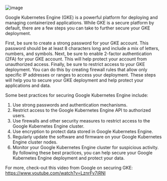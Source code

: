 ![image](https://user-images.githubusercontent.com/99908467/154588090-d45e88fd-d4a7-4a7e-a0c1-0bd73e160c4a.png)

Google Kubernetes Engine (GKE) is a powerful platform for deploying and managing containerized applications. While GKE is a secure platform by default, there are a few steps you can take to further secure your GKE deployment.

First, be sure to create a strong password for your GKE account. This password should be at least 8 characters long and include a mix of letters, numbers, and symbols.
Next, be sure to enable 2-factor authentication (2FA) for your GKE account. This will help protect your account from unauthorized access.
Finally, be sure to restrict access to your GKE deployment. You can do this by creating firewall rules that allow only specific IP addresses or ranges to access your deployment.
These steps will help you to secure your GKE deployment and help protect your applications and data.

Some best practices for securing Google Kubernetes Engine include:
1. Use strong passwords and authentication mechanisms.
2. Restrict access to the Google Kubernetes Engine API to authorized users.
3. Use firewalls and other security measures to restrict access to the Google Kubernetes Engine cluster.
4. Use encryption to protect data stored in Google Kubernetes Engine.
5. Regularly update the software and firmware on your Google Kubernetes Engine cluster nodes.
6. Monitor your Google Kubernetes Engine cluster for suspicious activity.
By following these best practices, you can help secure your Google Kubernetes Engine deployment and protect your data.

For more, check-out this video from Google on securing GKE: https://www.youtube.com/watch?v=LznrFv7iRNI
